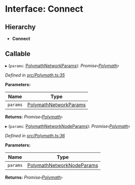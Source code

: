 # Interface: Connect

## Hierarchy

* **Connect**

## Callable

▸ (`params`: [PolymathNetworkParams](_polymath_.polymathnetworkparams.md)): *Promise‹[Polymath](../classes/_polymath_.polymath.md)›*

*Defined in [src/Polymath.ts:35](https://github.com/PolymathNetwork/polymath-sdk/blob/ade5412/src/Polymath.ts#L35)*

**Parameters:**

Name | Type |
------ | ------ |
`params` | [PolymathNetworkParams](_polymath_.polymathnetworkparams.md) |

**Returns:** *Promise‹[Polymath](../classes/_polymath_.polymath.md)›*

▸ (`params`: [PolymathNetworkNodeParams](_polymath_.polymathnetworknodeparams.md)): *Promise‹[Polymath](../classes/_polymath_.polymath.md)›*

*Defined in [src/Polymath.ts:36](https://github.com/PolymathNetwork/polymath-sdk/blob/ade5412/src/Polymath.ts#L36)*

**Parameters:**

Name | Type |
------ | ------ |
`params` | [PolymathNetworkNodeParams](_polymath_.polymathnetworknodeparams.md) |

**Returns:** *Promise‹[Polymath](../classes/_polymath_.polymath.md)›*
